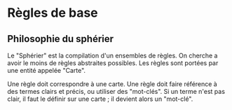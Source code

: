 # Règles de base

## Philosophie du sphérier
Le "Sphérier" est la compilation d'un ensembles de règles. 
On cherche a avoir le moins de règles abstraites possibles. 
Les règles sont portées par une entité appelée "Carte".

Une règle doit correspondre à une carte.
Une règle doit faire référence à des termes clairs et précis, ou utiliser des "mot-clés".
Si un terme n'est pas clair, il faut le définir sur une carte ; il devient alors un "mot-clé".